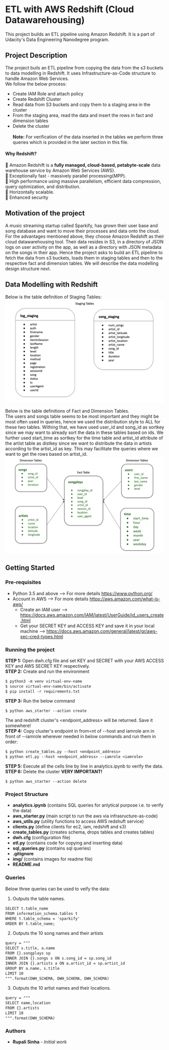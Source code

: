 # ETL with AWS Redshift (Cloud Datawarehousing)
This project builds an ETL pipeline using Amazon Redshift. It is a part of Udacity's Data Engineering Nanodegree program.

## Project Description
The project buils an ETL pipeline from copying the data from the s3 buckets to data modelling in Redshift. It uses Infrastructure-as-Code structure to handle Amazon Web Services.<br>
We follow the below process: <br>
- Create IAM Role and attach policy
- Create Redshift Cluster
- Read data from S3 buckets and copy them to a staging area in the cluster
- From the staging area, read the data and insert the rows in fact and dimension tables
- Delete the cluster<br><br>
**Note:** For verification of the data inserted in the tables we perform three queries which is provided in the later section in this file. <br>
#### Why Redshift?
:notebook:  Amazon Redshift is a <b>fully managed, cloud-based, petabyte-scale</b> data warehouse service by Amazon Web Services (AWS).<br>
:notebook:  Exceptionally fast - massively parallel processing(MPP). <br>
:notebook:  High performance using massive parallelism, efficient data compression, query optimization, and distribution.<br>
:notebook:  Horizontally scalable.<br>
:notebook:  Enhanced security<br>

## Motivation of the project
A music streaming startup called Sparkify, has grown their user base and song database and want to move their processes and data onto the cloud. For the advantages mentioned above, they choose Amazon Redshift as their cloud datawarehousing tool. Their data resides in S3, in a directory of JSON logs on user activity on the app, as well as a directory with JSON metadata on the songs in their app. Hence the project asks to build an ETL pipeline to fetch the data from s3 buckets, loads them in staging tables and then to the respective fact and dimension tables. We will describe the data modelling design structure next.

## Data Modelling with Redshift
Below is the table definition of Staging Tables: <br>
![staging tables](img/staging_tables.png)

Below is the table definitions of Fact and Dimension Tables. <br>
The users and songs table seems to be most important and they might be most often used in queries, hence we used the distribution style to ALL for these two tables. Withing that, we have used user_id and song_id as sortkey since we may want to already sort the data in these tables based on ids. We further used start_time as sortkey for the time table and artist_id attribute of the artist table as distkey since we want to distribute the data in artists according to the artist_id as key. This may facilitate the queries where we want to get the rows based on artist_id.
![fact and dimension tables](img/factdimension.png)

## Getting Started
### Pre-requisites
- Python 3.5 and above --> For more details https://www.python.org/
- Account in AWS --> For more details https://aws.amazon.com/what-is-aws/
  - Create an IAM user --> https://docs.aws.amazon.com/IAM/latest/UserGuide/id_users_create.html
  - Get your SECRET KEY and ACCESS KEY and save it in your local machine --> https://docs.aws.amazon.com/general/latest/gr/aws-sec-cred-types.html
  
### Running the project
<b>STEP 1:</b>  Open dwh.cfg file and set KEY and SECRET with your AWS ACCESS KEY and AWS SECRET KEY respectively. <br>
<b>STEP 2:</b> Create and run the environment
```
$ python3 -m venv virtual-env-name
$ source virtual-env-name/bin/activate
$ pip install -r requirements.txt
```
<b>STEP 3:</b> Run the below command
```
$ python aws_starter --action create
```
The <iamrole> and redshift cluster's <endpoint_address> will be returned. Save it somewhere!<br>
<b>STEP 4:</b> Copy cluster's endpoint in from=nt of --host and iamrole arn in front of --iamrole wherever needed in below commands and run them in order:
```
$ python create_tables.py --host <endpoint_address>
$ python etl.py --host <endpoint_address> --iamrole <iamrole>
```
<b>STEP 5:</b> Execute all the cells line by line in analytics.ipynb to verify the data.<br>
<b>STEP 6:</b> Delete the cluster <b>VERY IMPORTANT!</b>
```
$ python aws_starter --action delete
```

### Project Structure
- <b>analytics.ipynb</b> (contains SQL queries for anlytical purpose i.e. to verify the data)
- <b>aws_starter.py</b> (main script to run the aws via infrasructure-as-code)
- <b>aws_utils.py</b> (utility functions to access AWS redshuft service)
- <b>clients.py</b> (define clients for ec2, iam, redshift and s3)
- <b>create_tables.py</b> (creates schema, drops tables and creates tables)
- <b>dwh.cfg</b> (configuration file)
- <b>etl.py</b> (contains code for copying and inserting data)
- <b>sql_queries.py</b> (contains sql queries)
- <b>.gitignore</b>
- <b>img/</b> (contains images for readme file)
- <b>README.md</b>

### Queries
Below three queries can be used to veify the data: <br>
1. Outputs the table names.
```
SELECT t.table_name
FROM information_schema.tables t
WHERE t.table_schema = 'sparkify'
ORDER BY t.table_name;
```
2. Outputs the 10 song names and their artists
```
query = """
SELECT s.title, a.name
FROM {}.songplays sp
INNER JOIN {}.songs s ON s.song_id = sp.song_id
INNER JOIN {}.artists a ON a.artist_id = sp.artist_id
GROUP BY a.name, s.title
LIMIT 10
""".format(DWH_SCHEMA, DWH_SCHEMA, DWH_SCHEMA)
```
3. Outputs the 10 artist names and their locations.
```
query = """
SELECT name,location
FROM {}.artists
LIMIT 10
""".format(DWH_SCHEMA)
```

### Authors
* **Rupali Sinha** - *Initial work*

